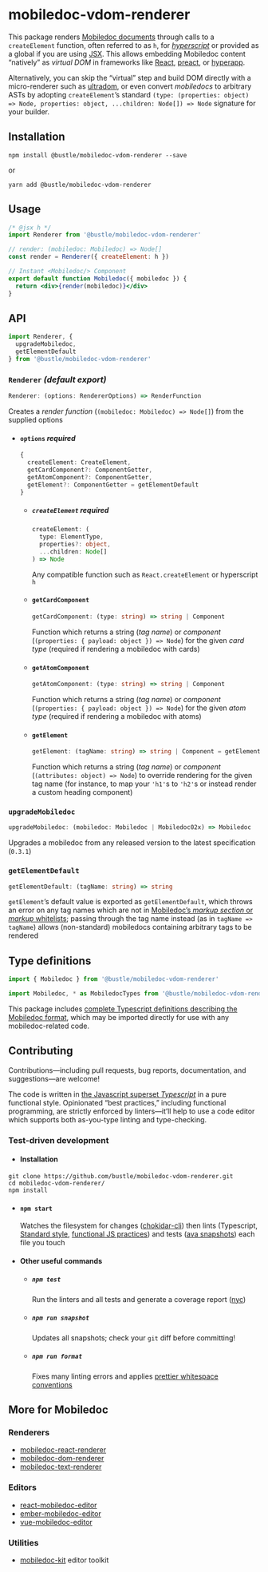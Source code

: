 # mobiledoc-vdom-renderer

This package renders [Mobiledoc documents](https://github.com/bustle/mobiledoc-kit/blob/master/MOBILEDOC.md) through calls to a `createElement` function, often referred to as `h`, for _[hyperscript](https://github.com/hyperhype/hyperscript)_ or provided as a global if you are using [JSX](https://facebook.github.io/jsx/). This allows embedding Mobiledoc content “natively” as _virtual DOM_ in frameworks like [React](https://reactjs.org/), [preact](https://preactjs.com/), or [hyperapp](https://github.com/hyperapp/hyperapp).

Alternatively, you can skip the “virtual” step and build DOM directly with a micro-renderer such as [ultradom](https://github.com/JorgeBucaran/ultradom), or even convert _mobiledocs_ to arbitrary ASTs by adopting `createElement`’s standard `(type: (properties: object) => Node, properties: object, ...children: Node[]) => Node` signature for your builder.

## Installation

```shell
npm install @bustle/mobiledoc-vdom-renderer --save
```

or

```shell
yarn add @bustle/mobiledoc-vdom-renderer
```

## Usage

```jsx
/* @jsx h */
import Renderer from '@bustle/mobiledoc-vdom-renderer'

// render: (mobiledoc: Mobiledoc) => Node[]
const render = Renderer({ createElement: h })

// Instant <Mobiledoc/> Component
export default function Mobiledoc({ mobiledoc }) {
  return <div>{render(mobiledoc)}</div>
}
```

## API

```javascript
import Renderer, {
  upgradeMobiledoc,
  getElementDefault
} from '@bustle/mobiledoc-vdom-renderer'
```

### `Renderer` _(default export)_

```typescript
Renderer: (options: RendererOptions) => RenderFunction
```

Creates a _render function_ (`(mobiledoc: Mobiledoc) => Node[]`) from the supplied options

* #### `options` _required_
  ```typescript
  {
    createElement: CreateElement,
    getCardComponent?: ComponentGetter,
    getAtomComponent?: ComponentGetter,
    getElement?: ComponentGetter = getElementDefault
  }
  ```
  * ##### `createElement` _required_
    ```typescript
    createElement: (
      type: ElementType,
      properties?: object,
      ...children: Node[]
    ) => Node
    ```
    Any compatible function such as `React.createElement` or hyperscript `h`
  * #### `getCardComponent`
    ```typescript
    getCardComponent: (type: string) => string | Component
    ```
    Function which returns a string (_tag name_) or _component_ (`(properties: { payload: object }) => Node`) for the given _card type_ (required if rendering a mobiledoc with cards)
  * #### `getAtomComponent`
    ```typescript
    getAtomComponent: (type: string) => string | Component
    ```
    Function which returns a string (_tag name_) or _component_ (`(properties: { payload: object }) => Node`) for the given _atom type_ (required if rendering a mobiledoc with atoms)
  * #### `getElement`
    ```typescript
    getElement: (tagName: string) => string | Component = getElementDefault
    ```
    Function which returns a string (_tag name_) or _component_ (`(attributes: object) => Node`) to override rendering for the given tag name (for instance, to map your `'h1'`s to `'h2'`s or instead render a custom heading component)

### `upgradeMobiledoc`

```typescript
upgradeMobiledoc: (mobiledoc: Mobiledoc | Mobiledoc02x) => Mobiledoc
```

Upgrades a mobiledoc from any released version to the latest specification (`0.3.1`)

### `getElementDefault`

```typescript
getElementDefault: (tagName: string) => string
```

`getElement`’s default value is exported as `getElementDefault`, which throws an error on any tag names which are not in [Mobiledoc’s _markup section_ or _markup_ whitelists](./types/ts); passing through the tag name instead (as in `tagName => tagName`) allows (non-standard) mobiledocs containing arbitrary tags to be rendered

## Type definitions

```typescript
import { Mobiledoc } from '@bustle/mobiledoc-vdom-renderer'
```

```typescript
import Mobiledoc, * as MobiledocTypes from '@bustle/mobiledoc-vdom-renderer/types/mobiledoc'
```

This package includes [complete Typescript definitions describing the Mobiledoc format](./types/Mobiledoc/index.ts), which may be imported directly for use with any mobiledoc-related code.

## Contributing

Contributions—including pull requests, bug reports, documentation, and suggestions—are welcome!

The code is written in [the Javascript superset _Typescript_](http://www.typescriptlang.org/) in a pure functional style. Opinionated “best practices,” including functional programming, are strictly enforced by linters—it’ll help to use a code editor which supports both as-you-type linting and type-checking.

### Test-driven development

* #### Installation

```shell
git clone https://github.com/bustle/mobiledoc-vdom-renderer.git
cd mobiledoc-vdom-renderer/
npm install
```

* #### `npm start`

  Watches the filesystem for changes ([chokidar-cli](https://github.com/kimmobrunfeldt/chokidar-cli)) then lints (Typescript, [Standard style](https://standardjs.com/), [functional JS practices](https://github.com/jfmengels/eslint-plugin-fp)) and tests ([ava snapshots](https://github.com/avajs/ava#snapshot-testing)) each file you touch

* #### Other useful commands
  * ##### `npm test`
    Run the linters and all tests and generate a coverage report ([nyc](https://github.com/istanbuljs/nyc))
  * ##### `npm run snapshot`
    Updates all snapshots; check your `git` diff before committing!
  * ##### `npm run format`
    Fixes many linting errors and applies [prettier whitespace conventions](https://github.com/prettier/prettier)

## More for Mobiledoc

### Renderers

* [mobiledoc-react-renderer](https://github.com/dailybeast/mobiledoc-react-renderer)
* [mobiledoc-dom-renderer](https://github.com/bustle/mobiledoc-dom-renderer)
* [mobiledoc-text-renderer](https://github.com/bustle/mobiledoc-text-renderer)

### Editors

* [react-mobiledoc-editor](https://github.com/joshfrench/react-mobiledoc-editor)
* [ember-mobiledoc-editor](https://github.com/bustle/ember-mobiledoc-editor)
* [vue-mobiledoc-editor](https://github.com/alidcastano/vue-mobiledoc-editor)

### Utilities

* [mobiledoc-kit](https://github.com/bustle/mobiledoc-kit) editor toolkit
